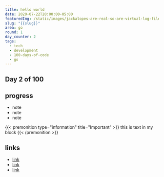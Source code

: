 ```yaml
---
title: hello world
date: 2020-07-22T20:00:00-05:00
featuredImg: /static/images/jackalopes-are-real-so-are-virtual-log-files_ibbrwc.png
slug: "{{slug}}"
area: go
round: 1
day_counter: 2
tags:
  - tech
  - development
  - 100-days-of-code
  - go
---
```

## Day 2 of 100

## progress

* note
* note
* note

{{< premonition type="information" title="Important" >}}
this is text in my block
{{< /premonition >}}

## links

* [link](github.com)
* [link](github.com)
* [link](github.com)